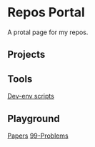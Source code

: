 # Repos Portal

A protal page for my repos.

## Projects




## Tools

[Dev-env scripts](https://github.com/kirisky/EnvScripts)


## Playground

[Papers](https://github.com/kirisky/PaperCollection)
[99-Problems](https://github.com/kirisky/NinetyNine-Problems)

